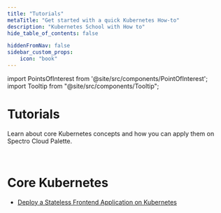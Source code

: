```yaml
---
title: "Tutorials"
metaTitle: "Get started with a quick Kubernetes How-to"
description: "Kubernetes School with How to"
hide_table_of_contents: false

hiddenFromNav: false
sidebar_custom_props:
    icon: "book"
---
```





import PointsOfInterest from '@site/src/components/PointOfInterest';
import Tooltip from "@site/src/components/Tooltip";

# Tutorials

Learn about core Kubernetes concepts and how you can apply them on Spectro Cloud Palette.

<br />


# Core Kubernetes

- [Deploy a Stateless Frontend Application on Kubernetes](/kubernetes-knowlege-hub/tutorials/deploy-stateless-frontend-app)

